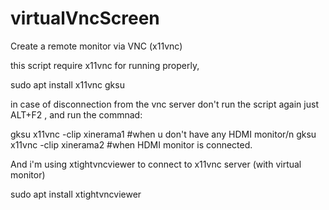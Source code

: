 # virtualVncScreen
Create a remote monitor via VNC (x11vnc)

this script require x11vnc for running properly,

sudo apt install x11vnc gksu

in case of disconnection from the vnc server don't run the script again just ALT+F2 , 
and run the commnad: 

gksu x11vnc -clip xinerama1  #when u don't have any HDMI monitor/n
gksu x11vnc -clip xinerama2 #when HDMI monitor is connected.

And i'm using xtightvncviewer to connect to x11vnc server (with virtual monitor)

sudo apt install xtightvncviewer